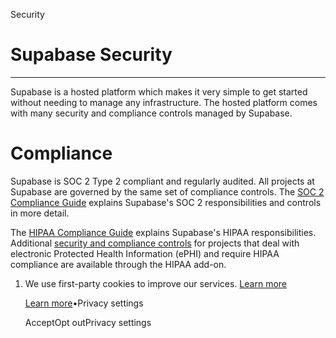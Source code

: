 Security

# Supabase Security

* * *

Supabase is a hosted platform which makes it very simple to get started without needing to manage any infrastructure. The hosted platform comes with many security and compliance controls managed by Supabase.

# Compliance

Supabase is SOC 2 Type 2 compliant and regularly audited. All projects at Supabase are governed by the same set of compliance controls.
The [SOC 2 Compliance Guide](https://supabase.com/docs/guides/security/soc-2-compliance) explains Supabase's SOC 2 responsibilities and controls in more detail.

The [HIPAA Compliance Guide](https://supabase.com/docs/guides/security/hipaa-compliance) explains Supabase's HIPAA responsibilities. Additional [security and compliance controls](https://supabase.com/docs/guides/deployment/shared-responsibility-model#managing-healthcare-data) for projects that deal with electronic Protected Health Information (ePHI) and require HIPAA compliance are available through the HIPAA add-on.

1. We use first-party cookies to improve our services. [Learn more](https://supabase.com/privacy#8-cookies-and-similar-technologies-used-on-our-european-services)



   [Learn more](https://supabase.com/privacy#8-cookies-and-similar-technologies-used-on-our-european-services)•Privacy settings





   AcceptOpt outPrivacy settings